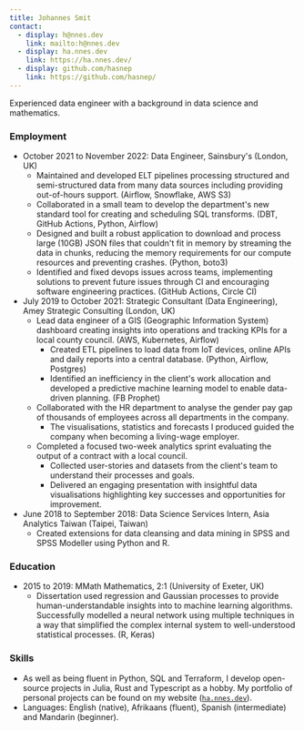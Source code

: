 ```yaml
---
title: Johannes Smit
contact:
  - display: h@nnes.dev
    link: mailto:h@nnes.dev
  - display: ha.nnes.dev
    link: https://ha.nnes.dev/
  - display: github.com/hasnep
    link: https://github.com/hasnep/
---
```


Experienced data engineer with a background in data science and mathematics.

### Employment

- October 2021 to November 2022: Data Engineer, Sainsbury's (London, UK)
  - Maintained and developed ELT pipelines processing structured and semi-structured data from many data sources including providing out-of-hours support. (Airflow, Snowflake, AWS S3)
  - Collaborated in a small team to develop the department's new standard tool for creating and scheduling SQL transforms. (DBT, GitHub Actions, Python, Airflow)
  - Designed and built a robust application to download and process large (10GB) JSON files that couldn't fit in memory by streaming the data in chunks, reducing the memory requirements for our compute resources and preventing crashes. (Python, boto3)
  - Identified and fixed devops issues across teams, implementing solutions to prevent future issues through CI and encouraging software engineering practices. (GitHub Actions, Circle CI)
- July 2019 to October 2021: Strategic Consultant (Data Engineering), Amey Strategic Consulting (London, UK)
  - Lead data engineer of a GIS (Geographic Information System) dashboard creating insights into operations and tracking KPIs for a local county council. (AWS, Kubernetes, Airflow)
    - Created ETL pipelines to load data from IoT devices, online APIs and daily reports into a central database. (Python, Airflow, Postgres)
    - Identified an inefficiency in the client's work allocation and developed a predictive machine learning model to enable data-driven planning. (FB Prophet)
  - Collaborated with the HR department to analyse the gender pay gap of thousands of employees across all departments in the company.
    - The visualisations, statistics and forecasts I produced guided the company when becoming a living-wage employer.
  - Completed a focused two-week analytics sprint evaluating the output of a contract with a local council.
    - Collected user-stories and datasets from the client's team to understand their processes and goals.
    - Delivered an engaging presentation with insightful data visualisations highlighting key successes and opportunities for improvement.
- June 2018 to September 2018: Data Science Services Intern, Asia Analytics Taiwan (Taipei, Taiwan)
  - Created extensions for data cleansing and data mining in SPSS and SPSS Modeller using Python and R.

### Education

- 2015 to 2019: MMath Mathematics, 2:1 (University of Exeter, UK)
  - Dissertation used regression and Gaussian processes to provide human-understandable insights into to machine learning algorithms.
    Successfully modelled a neural network using multiple techniques in a way that simplified the complex internal system to well-understood statistical processes. (R, Keras)

### Skills

- As well as being fluent in Python, SQL and Terraform, I develop open-source projects in Julia, Rust and Typescript as a hobby.
  My portfolio of personal projects can be found on my website ([`ha.nnes.dev`](https://ha.nnes.dev/)).
- Languages: English (native), Afrikaans (fluent), Spanish (intermediate) and Mandarin (beginner).
